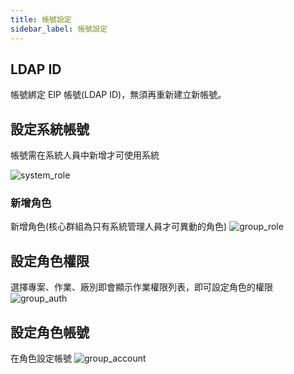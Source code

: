 ```yaml
---
title: 帳號設定
sidebar_label: 帳號設定
---
```


## LDAP ID

帳號綁定 EIP 帳號(LDAP ID)，無須再重新建立新帳號。

## 設定系統帳號

帳號需在系統人員中新增才可使用系統

![system_role](/img/system_role.png)

### 新增角色

新增角色(核心群組為只有系統管理人員才可異動的角色)
![group_role](/img/group_role.png)

## 設定角色權限

選擇專案、作業、廠別即會顯示作業權限列表，即可設定角色的權限
![group_auth](/img/group_auth.png)

## 設定角色帳號

在角色設定帳號
![group_account](/img/group_account.png)
